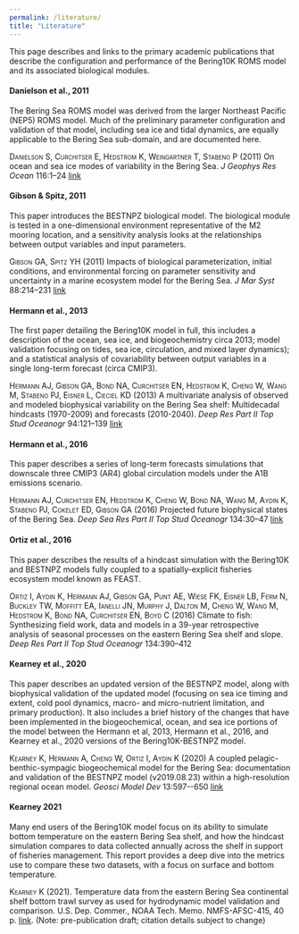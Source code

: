 ```yaml
---
permalink: /literature/
title: "Literature"
---
```

    
This page describes and links to the primary academic publications that describe the configuration and performance of the Bering10K ROMS model and its associated biological modules.

#### Danielson et al., 2011

The Bering Sea ROMS model was derived from the larger Northeast Pacific (NEP5) ROMS model. Much of the preliminary parameter configuration and validation of that model, including sea ice and tidal dynamics, are equally applicable to the Bering Sea sub-domain, and are documented here.

<span style="font-variant:small-caps;">Danielson S, Curchitser E, Hedstrom K, Weingartner T, Stabeno P</span> (2011) On ocean and sea ice modes of variability in the Bering Sea. *J Geophys Res Ocean* 116:1–24 [link](http://doi.org/10.1029/2011JC007389)

#### Gibson & Spitz, 2011

This paper introduces the BESTNPZ biological model. The biological module is tested in a one-dimensional environment representative of the M2 mooring location, and a sensitivity analysis looks at the relationships between output variables and input parameters.

<span style="font-variant:small-caps;">Gibson GA, Spitz YH</span> (2011) Impacts of biological parameterization, initial conditions, and environmental forcing on parameter sensitivity and uncertainty in a marine ecosystem model for the Bering Sea. *J Mar Syst* 88:214–231 [link](http://dx.doi.org/10.1016/j.jmarsys.2011.04.008)

#### Hermann et al., 2013

The first paper detailing the Bering10K model in full, this includes a description of the ocean, sea ice, and biogeochemistry circa 2013; model validation focusing on tides, sea ice, circulation, and mixed layer dynamics); and a statistical analysis of covariability between output variables in a single long-term forecast (circa CMIP3).

<span style="font-variant:small-caps;">Hermann AJ, Gibson GA, Bond NA, Curchitser EN, Hedstrom K, Cheng W, Wang M, Stabeno PJ, Eisner L, Cieciel KD</span> (2013) A multivariate analysis of observed and modeled biophysical variability on the Bering Sea shelf: Multidecadal hindcasts (1970-2009) and forecasts (2010-2040). *Deep Res Part II Top Stud Oceanogr* 94:121–139 [link](http://doi.org/10.1016/j.dsr2.2013.04.007)  

#### Hermann et al., 2016

This paper describes a series of long-term forecasts simulations that downscale three CMIP3 (AR4) global circulation models under the A1B emissions scenario. 

<span style="font-variant:small-caps;">Hermann AJ, Curchitser EN, Hedstrom K, Cheng W, Bond NA, Wang M, Aydin K, Stabeno PJ, Cokelet ED, Gibson GA</span> (2016) Projected future biophysical states of the Bering Sea. *Deep Sea Res Part II Top Stud Oceanogr* 134:30–47 [link](http://doi.org/10.1016/j.dsr2.2015.11.001)

#### Ortiz et al., 2016

This paper describes the results of a hindcast simulation with the Bering10K and BESTNPZ models fully coupled to a spatially-explicit fisheries ecosystem model known as FEAST.

<span style="font-variant:small-caps;">Ortiz I, Aydin K, Hermann AJ, Gibson GA, Punt AE, Wiese FK, Eisner LB, Ferm N, Buckley TW, Moffitt EA, Ianelli JN, Murphy J, Dalton M, Cheng W, Wang M, Hedstrom K, Bond NA, Curchitser EN, Boyd C</span> (2016) Climate to fish: Synthesizing field work, data and models in a 39-year retrospective analysis of seasonal processes on the eastern Bering Sea shelf and slope. *Deep Res Part II Top Stud Oceanogr* 134:390–412


#### Kearney et al., 2020

This paper describes an updated version of the BESTNPZ model, along with biophysical validation of the updated model (focusing on sea ice timing and extent, cold pool dynamics, macro- and micro-nutrient limitation, and primary production). It also includes a brief history of the changes that have been implemented in the biogeochemical, ocean, and sea ice portions of the model between the Hermann et al, 2013, Hermann et al., 2016, and Kearney et al., 2020 versions of the Bering10K-BESTNPZ model.

<span style="font-variant:small-caps;">Kearney K, Hermann A, Cheng W, Ortiz I, Aydin K</span> (2020) A coupled pelagic-benthic-sympagic biogeochemical model for the Bering Sea: documentation and validation of the BESTNPZ model (v2019.08.23) within a high-resolution regional ocean model. *Geosci Model Dev* 13:597--650 [link](http://dx.doi.org/10.5194/gmd-13-597-2020)

#### Kearney 2021

Many end users of the Bering10K model focus on its ability to simulate bottom temperature on the eastern Bering Sea shelf, and how the hindcast simulation compares to data collected annually across the shelf in support of fisheries management.  This report provides a deep dive into the metrics use to compare these two datasets, with a focus on surface and bottom temperature.

<span style="font-variant:small-caps;">Kearney K </span>(2021). Temperature data from the eastern Bering Sea continental shelf bottom trawl survey as used for hydrodynamic model validation and comparison. U.S. Dep. Commer., NOAA Tech. Memo. NMFS-AFSC-415, 40 p. [link](../assets/DRAFT_NOAA-TM-AFSC-415.pdf). (Note: pre-publication draft; citation details subject to change)

